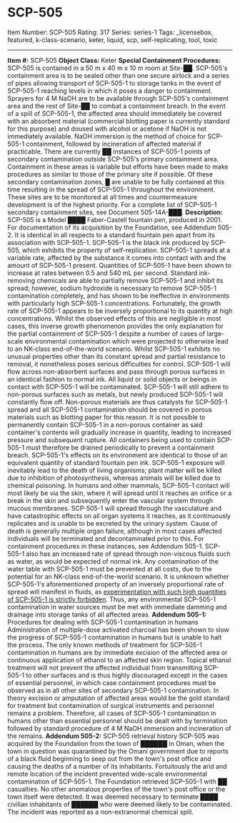 # SCP-505
Item Number: SCP-505
Rating: 317
Series: series-1
Tags: _licensebox, featured, k-class-scenario, keter, liquid, scp, self-replicating, tool, toxic

---

**Item #:** SCP-505
**Object Class:** Keter
**Special Containment Procedures:** SCP-505 is contained in a 50 m x 40 m x 10 m room at Site-██. SCP-505's containment area is to be sealed other than one secure airlock and a series of pipes allowing transport of SCP-505-1 to storage tanks in the event of SCP-505-1 reaching levels in which it poses a danger to containment. Sprayers for 4 M NaOH are to be available through SCP-505's containment area and the rest of Site-██ to combat a containment breach. In the event of a spill of SCP-505-1, the affected area should immediately be covered with an absorbent material (commercial blotting paper is currently standard for this purpose) and doused with alcohol or acetone if NaOH is not immediately available. NaOH immersion is the method of choice for SCP-505-1 containment, followed by incineration of affected material if practicable.
There are currently ██ instances of SCP-505-1 points of secondary contamination outside SCP-505's primary containment area. Containment in these areas is variable but efforts have been made to make procedures as similar to those of the primary site if possible. Of these secondary contamination zones, █ are unable to be fully contained at this time resulting in the spread of SCP-505-1 throughout the environment. These sites are to be monitored at all times and countermeasure development is of the highest priority. For a complete list of SCP-505-1 secondary containment sites, see Document 505-14A-███.
**Description:** SCP-505 is a Model ████ Faber-Castell fountain pen, produced in 2001. For documentation of its acquisition by the Foundation, see Addendum 505-2. It is identical in all respects to a standard fountain pen apart from its association with SCP-505-1. SCP-505-1 is the black ink produced by SCP-505, which exhibits the property of self-replication. SCP-505-1 spreads at a variable rate, affected by the substance it comes into contact with and the amount of SCP-505-1 present. Quantities of SCP-505-1 have been shown to increase at rates between 0.5 and 540 mL per second. Standard ink-removing chemicals are able to partially remove SCP-505-1 and inhibit its spread; however, sodium hydroxide is necessary to remove SCP-505-1 contamination completely, and has shown to be ineffective in environments with particularly high SCP-505-1 concentrations. Fortunately, the growth rate of SCP-505-1 appears to be inversely proportional to its quantity at high concentrations. Whilst the observed effects of this are negligible in most cases, this inverse growth phenomenon provides the only explanation for the partial containment of SCP-505-1 despite a number of cases of large-scale environmental contamination which were projected to otherwise lead to an NK-class end-of-the-world scenario.
Whilst SCP-505-1 exhibits no unusual properties other than its constant spread and partial resistance to removal, it nonetheless poses serious difficulties for control. SCP-505-1 will flow across non-absorbent surfaces and pass through porous surfaces in an identical fashion to normal ink. All liquid or solid objects or beings in contact with SCP-505-1 will be contaminated. SCP-505-1 will still adhere to non-porous surfaces such as metals, but newly produced SCP-505-1 will constantly flow off. Non-porous materials are thus catalysts for SCP-505-1 spread and all SCP-505-1 contamination should be covered in porous materials such as blotting paper for this reason. It is not possible to permanently contain SCP-505-1 in a non-porous container as said container's contents will gradually increase in quantity, leading to increased pressure and subsequent rupture. All containers being used to contain SCP-505-1 must therefore be drained periodically to prevent a containment breach.
SCP-505-1's effects on its environment are identical to those of an equivalent quantity of standard fountain pen ink. SCP-505-1 exposure will inevitably lead to the death of living organisms; plant matter will be killed due to inhibition of photosynthesis, whereas animals will be killed due to chemical poisoning. In humans and other mammals, SCP-505-1 contact will most likely be via the skin, where it will spread until it reaches an orifice or a break in the skin and subsequently enter the vascular system through mucous membranes. SCP-505-1 will spread through the vasculature and have catastrophic effects on all organ systems it reaches, as it continuously replicates and is unable to be excreted by the urinary system. Cause of death is generally multiple organ failure, although in most cases affected individuals will be terminated and decontaminated prior to this. For containment procedures in these instances, see Addendum 505-1.
SCP-505-1 also has an increased rate of spread through non-viscous fluids such as water, as would be expected of normal ink. Any contamination of the water table with SCP-505-1 must be prevented at all costs, due to the potential for an NK-class end-of-the-world scenario. It is unknown whether SCP-505-1's aforementioned property of an inversely proportional rate of spread will manifest in fluids, as [experimentation with such high quantities of SCP-505-1 is strictly forbidden](/ganymede). Thus, any environmental SCP-505-1 contamination in water sources must be met with immediate damming and drainage into storage tanks of all affected areas.
**Addendum 505-1:** Procedures for dealing with SCP-505-1 contamination in humans
Administration of multiple-dose activated charcoal has been shown to slow the progress of SCP-505-1 contamination in humans but is unable to halt the process. The only known methods of treatment for SCP-505-1 contamination in humans are by immediate excision of the affected area or continuous application of ethanol to an affected skin region. Topical ethanol treatment will not prevent the affected individual from transmitting SCP-505-1 to other surfaces and is thus highly discouraged except in the cases of essential personnel, in which case containment procedures must be observed as in all other sites of secondary SCP-505-1 contamination. In theory excision or amputation of affected areas would be the gold standard for treatment but contamination of surgical instruments and personnel remains a problem. Therefore, all cases of SCP-505-1 contamination in humans other than essential personnel should be dealt with by termination followed by standard procedure of 4 M NaOH immersion and incineration of the remains.
**Addendum 505-2:** SCP-505 retrieval history
SCP-505 was acquired by the Foundation from the town of ██████ in Oman, when the town in question was quarantined by the Omani government due to reports of a black fluid beginning to seep out from the town's post office and causing the deaths of a number of its inhabitants. Fortuitously the arid and remote location of the incident prevented wide-scale environmental contamination of SCP-505-1. The Foundation retrieved SCP-505-1 with ██ casualties. No other anomalous properties of the town's post office or the town itself were detected. It was deemed necessary to terminate ████ civilian inhabitants of ██████ who were deemed likely to be contaminated. The incident was reported as a non-extranormal chemical spill.